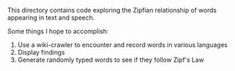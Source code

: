 This directory contains code exploring the Zipfian relationship of words
appearing in text and speech.

Some things I hope to accomplish:
1) Use a wiki-crawler to encounter and record words in various languages  
2) Display findings  
3) Generate randomly typed words to see if they follow Zipf's Law 
